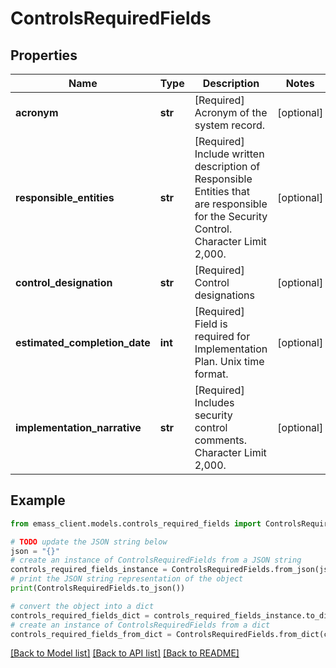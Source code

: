 # ControlsRequiredFields


## Properties

Name | Type | Description | Notes
------------ | ------------- | ------------- | -------------
**acronym** | **str** | [Required] Acronym of the system record. | [optional] 
**responsible_entities** | **str** | [Required] Include written description of Responsible Entities that are responsible for the Security Control. Character Limit 2,000. | [optional] 
**control_designation** | **str** | [Required] Control designations | [optional] 
**estimated_completion_date** | **int** | [Required] Field is required for Implementation Plan. Unix time format. | [optional] 
**implementation_narrative** | **str** | [Required] Includes security control comments. Character Limit 2,000. | [optional] 

## Example

```python
from emass_client.models.controls_required_fields import ControlsRequiredFields

# TODO update the JSON string below
json = "{}"
# create an instance of ControlsRequiredFields from a JSON string
controls_required_fields_instance = ControlsRequiredFields.from_json(json)
# print the JSON string representation of the object
print(ControlsRequiredFields.to_json())

# convert the object into a dict
controls_required_fields_dict = controls_required_fields_instance.to_dict()
# create an instance of ControlsRequiredFields from a dict
controls_required_fields_from_dict = ControlsRequiredFields.from_dict(controls_required_fields_dict)
```
[[Back to Model list]](../README.md#documentation-for-models) [[Back to API list]](../README.md#documentation-for-api-endpoints) [[Back to README]](../README.md)


